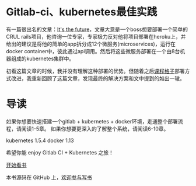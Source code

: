 Gitlab-ci、kubernetes最佳实践
=======

有一篇很出名的文章：[It's the future](https://circleci.com/blog/its-the-future/)，文章大意是一个boss想要部署一个简单的CRUL rails项目，他咨询一位专家，专家极力反对他将项目部署在heroku上，并给出的建议是将他的简单的app拆分成12个微服务\(microservices\)，运行在docker container中，彼此通过api调用。然后将这些微服务部署在一个由8台机器组成的kubernetes集群中。

初看这篇文章的时候，我并没有理解这种部署的优势。但随着之后[课程格子](https://www.kechenggezi.com)部署方式改进，我重新回顾了这篇文章，发现最终的解决方案和文中提到的如出一辙。

# 导读

如果你想要快速搭建一个gitlab + kubernetes + docker环境，走通整个部署流程，请阅读1-5章。
如果你想要更深入的了解整个系统，请阅读6-10章。

kubernetes 1.5.4
docker 1.13

希望你能 enjoy Gitlab CI + Kubernetes 之旅！

[开始看书](https://davidqhr.gitbooks.io/gitlab-ci-kubernetes/)

本书源码在 GitHub 上，[欢迎参与写书](https://github.com/davidqhr/gitlab-ci-kubernetes)